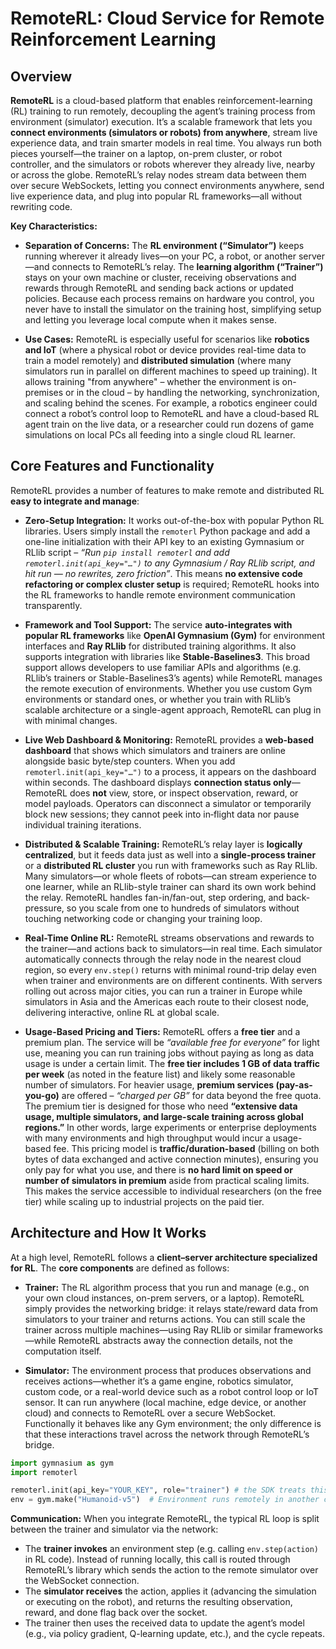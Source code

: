 # RemoteRL: Cloud Service for Remote Reinforcement Learning

## Overview

**RemoteRL** is a cloud-based platform that enables reinforcement-learning (RL) training to run remotely, decoupling the agent’s training process from environment (simulator) execution. It’s a scalable framework that lets you **connect environments (simulators or robots) from anywhere**, stream live experience data, and train smarter models in real time. You always run both pieces yourself—the trainer on a laptop, on-prem cluster, or robot controller, and the simulators or robots wherever they already live, nearby or across the globe. RemoteRL’s relay nodes stream data between them over secure WebSockets, letting you connect environments anywhere, send live experience data, and plug into popular RL frameworks—all without rewriting code.

**Key Characteristics:**

* **Separation of Concerns:** The **RL environment (“Simulator”)** keeps running wherever it already lives—on your PC, a robot, or another server—and connects to RemoteRL’s relay. The **learning algorithm (“Trainer”)** stays on your own machine or cluster, receiving observations and rewards through RemoteRL and sending back actions or updated policies. Because each process remains on hardware you control, you never have to install the simulator on the training host, simplifying setup and letting you leverage local compute when it makes sense.

* **Use Cases:** RemoteRL is especially useful for scenarios like **robotics and IoT** (where a physical robot or device provides real-time data to train a model remotely) and **distributed simulation** (where many simulators run in parallel on different machines to speed up training). It allows training "from anywhere" – whether the environment is on-premises or in the cloud – by handling the networking, synchronization, and scaling behind the scenes. For example, a robotics engineer could connect a robot’s control loop to RemoteRL and have a cloud-based RL agent train on the live data, or a researcher could run dozens of game simulations on local PCs all feeding into a single cloud RL learner.

## Core Features and Functionality

RemoteRL provides a number of features to make remote and distributed RL **easy to integrate and manage**:

* **Zero-Setup Integration:** It works out-of-the-box with popular Python RL libraries. Users simply install the `remoterl` Python package and add a one-line initialization with their API key to an existing Gymnasium or RLlib script – *“Run `pip install remoterl` and add `remoterl.init(api_key="…")` to any Gymnasium / Ray RLlib script, and hit run — no rewrites, zero friction”*. This means **no extensive code refactoring or complex cluster setup** is required; RemoteRL hooks into the RL frameworks to handle remote environment communication transparently.

* **Framework and Tool Support:** The service **auto-integrates with popular RL frameworks** like **OpenAI Gymnasium (Gym)** for environment interfaces and **Ray RLlib** for distributed training algorithms. It also supports integration with libraries like **Stable-Baselines3**. This broad support allows developers to use familiar APIs and algorithms (e.g. RLlib’s trainers or Stable-Baselines3’s agents) while RemoteRL manages the remote execution of environments. Whether you use custom Gym environments or standard ones, or whether you train with RLlib’s scalable architecture or a single-agent approach, RemoteRL can plug in with minimal changes.

* **Live Web Dashboard & Monitoring:** RemoteRL provides a **web‑based dashboard** that shows which simulators and trainers are online alongside basic byte/step counters. When you add `remoterl.init(api_key="…")` to a process, it appears on the dashboard within seconds. The dashboard displays **connection status only**—RemoteRL does **not** view, store, or inspect observation, reward, or model payloads. Operators can disconnect a simulator or temporarily block new sessions; they cannot peek into in‑flight data nor pause individual training iterations.
  
* **Distributed & Scalable Training:** RemoteRL’s relay layer is **logically centralized**, but it feeds data just as well into a **single-process trainer** or a **distributed RL cluster** you run with frameworks such as Ray RLlib. Many simulators—or whole fleets of robots—can stream experience to one learner, while an RLlib-style trainer can shard its own work behind the relay. RemoteRL handles fan-in/fan-out, step ordering, and back-pressure, so you scale from one to hundreds of simulators without touching networking code or changing your training loop.

* **Real-Time Online RL:** RemoteRL streams observations and rewards to the trainer—and actions back to simulators—in real time. Each simulator automatically connects through the relay node in the nearest cloud region, so every `env.step()` returns with minimal round-trip delay even when trainer and environments are on different continents. With servers rolling out across major cities, you can run a trainer in Europe while simulators in Asia and the Americas each route to their closest node, delivering interactive, online RL at global scale.

* **Usage-Based Pricing and Tiers:** RemoteRL offers a **free tier** and a premium plan. The service will be *“available free for everyone”* for light use, meaning you can run training jobs without paying as long as data usage is under a certain limit. The **free tier includes 1 GB of data traffic per week** (as noted in the feature list) and likely some reasonable number of simulators. For heavier usage, **premium services (pay-as-you-go)** are offered – *“charged per GB”* for data beyond the free quota. The premium tier is designed for those who need **“extensive data usage, multiple simulators, and large-scale training across global regions.”** In other words, large experiments or enterprise deployments with many environments and high throughput would incur a usage-based fee. This pricing model is **traffic/duration-based** (billing on both bytes of data exchanged and active connection minutes), ensuring you only pay for what you use, and there is **no hard limit on speed or number of simulators in premium** aside from practical scaling limits. This makes the service accessible to individual researchers (on the free tier) while scaling up to industrial projects on the paid tier.

## Architecture and How It Works

At a high level, RemoteRL follows a **client–server architecture specialized for RL**. The **core components** are defined as follows:

* **Trainer:** The RL algorithm process that you run and manage (e.g., on your own cloud instances, on-prem servers, or a laptop). RemoteRL simply provides the networking bridge: it relays state/reward data from simulators to your trainer and returns actions. You can still scale the trainer across multiple machines—using Ray RLlib or similar frameworks—while RemoteRL abstracts away the connection details, not the computation itself.

* **Simulator:** The environment process that produces observations and receives actions—whether it’s a game engine, robotics simulator, custom code, or a real-world device such as a robot control loop or IoT sensor. It can run anywhere (local machine, edge device, or another cloud) and connects to RemoteRL over a secure WebSocket. Functionally it behaves like any Gym environment; the only difference is that these interactions travel across the network through RemoteRL’s bridge.

```python
import gymnasium as gym
import remoterl 

remoterl.init(api_key="YOUR_KEY", role="trainer") # the SDK treats this process as the trainer
env = gym.make("Humanoid-v5")  # Environment runs remotely in another city
```

**Communication:** When you integrate RemoteRL, the typical RL loop is split between the trainer and simulator via the network:

* The **trainer invokes** an environment step (e.g. calling `env.step(action)` in RL code). Instead of running locally, this call is routed through RemoteRL’s library which sends the action to the remote simulator over the WebSocket connection.
* The **simulator receives** the action, applies it (advancing the simulation or executing on the robot), and returns the resulting observation, reward, and done flag back over the socket.
* The trainer then uses the received data to update the agent’s model (e.g., via policy gradient, Q-learning update, etc.), and the cycle repeats.
